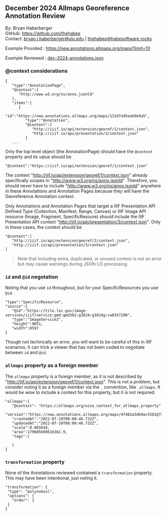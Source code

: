 ## December 2024 Allmaps Georeference Annotation Review
By: Bryan Haberberger  
GitHub: https://github.com/thehabes  
Contact: bryan.j.haberberger@slu.edu | thehabes@habesoftware.rocks  

Example Provided : https://new.annotations.allmaps.org/maps?limit=10  

Example Reviewed : [dec-2024-annotations.json](/prototypes/dec-2024-annotations.json)

### @context considerations
```
{
   "type":"AnnotationPage",
   "@context":[
      "http://www.w3.org/ns/anno.jsonld"
   ],
   "items":[
      {
         "id":"https://new.annotations.allmaps.org/maps/131d7a95eeb9e9a5",
         "type":"Annotation",
         "@context":[
            "http://iiif.io/api/extension/georef/1/context.json",
            "http://iiif.io/api/presentation/3/context.json"
         ]
   ...

```
Only the top level object (the AnnotationPage) should have the `@context` property and its value should be
```
"@context":"https://iiif.io/api/extension/georef/1/context.json"
```
The context "http://iiif.io/api/extension/georef/1/context.json" already specifically scopes in "http://www.w3.org/ns/anno.jsonld".  Therefore, you should never have to include "http://www.w3.org/ns/anno.jsonld" anywhere in these Annotations and Annotation Pages because they will have the Georeference Annotation context.  

Only Annotations and Annotation Pages that target a IIIF Presentation API Defined Type (Collection, Manifest, Range, Canvas) or IIIF Image API resource (Image, Fragment, SpecificResoure) should include the IIIF Presentation API context "http://iiif.io/api/presentation/3/context.json". Only in these cases, the context should be
```
"@context":[
   "http://iiif.io/api/extension/georef/1/context.json",
   "http://iiif.io/api/presentation/3/context.json"
]
```
> Note that including extra, duplicated, or unused context is not an error but may cause warnings during JSON-LD processing.

### `id` and `@id` negotation
Noting that you use `id` throughout, but for your SpecificResources you use `@id`.  
```
"type":"SpecificResource",
"source":{
   "@id":"https://tile.loc.gov/image-services/iiif/service:gmd:gmd382:g3824:g3824g:cw0357200",
   "type":"ImageService2",
   "height":9851,
   "width":8597
}
```
Though not techincally an error, you will want to be careful of this in IIIF scenarios.  It can trick a viewer that has not been coded to negotiate between `id` and `@id`.

### `allmaps` property as a foreign member
The `allmaps` property is a foreign member, as it is not described by "http://iiif.io/api/extension/georef/1/context.json".  This is not a problem, but consider noting it as a foreign member via the `_` convention, like `_allmaps`.  It would be wise to include a context for this property, but it is not required.
```
"allmaps":{
   "@context": "https://allmaps.org/wise_context_for_allmaps_property"
   "version":"https://new.annotations.allmaps.org/maps/4f482a5db9ac5581@77cbdfa0621354fa",
   "createdAt":"2022-07-10T08:00:46.732Z",
   "updatedAt":"2022-07-10T08:00:46.732Z",
   "scale":0.001034,
   "area":179605609616361.9,
   "tags":[
      
   ]
}
```

### `transformation` property
None of the Annotations reviewed contained a `transformation` property.  This may have been intentional, just noting it.
```
"transformation": {
 "type": "polynomial",
 "options": {
   "order": 1
 }
}
```
